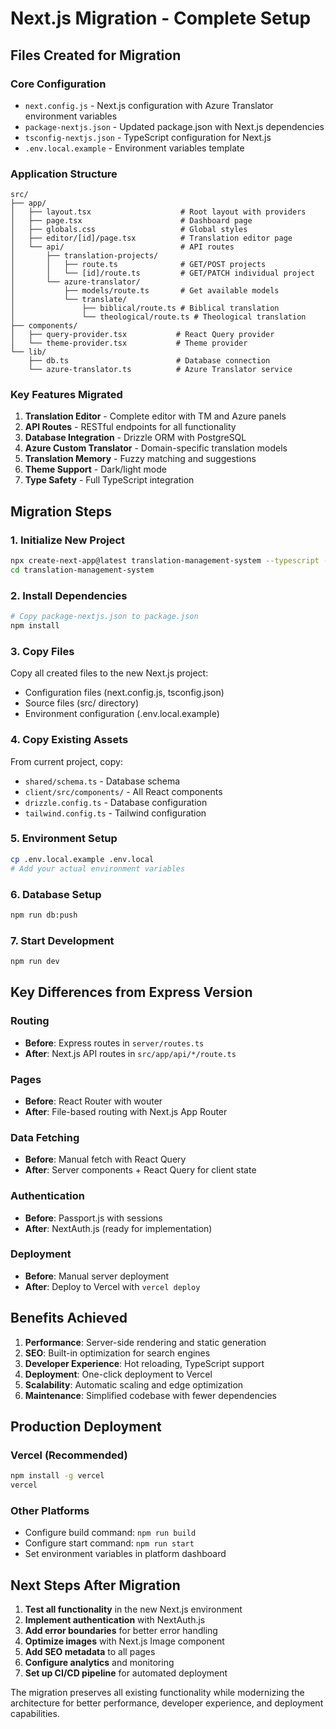 # Next.js Migration - Complete Setup

## Files Created for Migration

### Core Configuration
- `next.config.js` - Next.js configuration with Azure Translator environment variables
- `package-nextjs.json` - Updated package.json with Next.js dependencies
- `tsconfig-nextjs.json` - TypeScript configuration for Next.js
- `.env.local.example` - Environment variables template

### Application Structure
```
src/
├── app/
│   ├── layout.tsx                    # Root layout with providers
│   ├── page.tsx                      # Dashboard page
│   ├── globals.css                   # Global styles
│   ├── editor/[id]/page.tsx          # Translation editor page
│   └── api/                          # API routes
│       ├── translation-projects/
│       │   ├── route.ts              # GET/POST projects
│       │   └── [id]/route.ts         # GET/PATCH individual project
│       └── azure-translator/
│           ├── models/route.ts       # Get available models
│           └── translate/
│               ├── biblical/route.ts # Biblical translation
│               └── theological/route.ts # Theological translation
├── components/
│   ├── query-provider.tsx           # React Query provider
│   └── theme-provider.tsx           # Theme provider
└── lib/
    ├── db.ts                        # Database connection
    └── azure-translator.ts          # Azure Translator service
```

### Key Features Migrated
1. **Translation Editor** - Complete editor with TM and Azure panels
2. **API Routes** - RESTful endpoints for all functionality
3. **Database Integration** - Drizzle ORM with PostgreSQL
4. **Azure Custom Translator** - Domain-specific translation models
5. **Translation Memory** - Fuzzy matching and suggestions
6. **Theme Support** - Dark/light mode
7. **Type Safety** - Full TypeScript integration

## Migration Steps

### 1. Initialize New Project
```bash
npx create-next-app@latest translation-management-system --typescript --tailwind --eslint --app --src-dir --import-alias "@/*"
cd translation-management-system
```

### 2. Install Dependencies
```bash
# Copy package-nextjs.json to package.json
npm install
```

### 3. Copy Files
Copy all created files to the new Next.js project:
- Configuration files (next.config.js, tsconfig.json)
- Source files (src/ directory)
- Environment configuration (.env.local.example)

### 4. Copy Existing Assets
From current project, copy:
- `shared/schema.ts` - Database schema
- `client/src/components/` - All React components
- `drizzle.config.ts` - Database configuration
- `tailwind.config.ts` - Tailwind configuration

### 5. Environment Setup
```bash
cp .env.local.example .env.local
# Add your actual environment variables
```

### 6. Database Setup
```bash
npm run db:push
```

### 7. Start Development
```bash
npm run dev
```

## Key Differences from Express Version

### Routing
- **Before**: Express routes in `server/routes.ts`
- **After**: Next.js API routes in `src/app/api/*/route.ts`

### Pages
- **Before**: React Router with wouter
- **After**: File-based routing with Next.js App Router

### Data Fetching
- **Before**: Manual fetch with React Query
- **After**: Server components + React Query for client state

### Authentication
- **Before**: Passport.js with sessions
- **After**: NextAuth.js (ready for implementation)

### Deployment
- **Before**: Manual server deployment
- **After**: Deploy to Vercel with `vercel deploy`

## Benefits Achieved

1. **Performance**: Server-side rendering and static generation
2. **SEO**: Built-in optimization for search engines
3. **Developer Experience**: Hot reloading, TypeScript support
4. **Deployment**: One-click deployment to Vercel
5. **Scalability**: Automatic scaling and edge optimization
6. **Maintenance**: Simplified codebase with fewer dependencies

## Production Deployment

### Vercel (Recommended)
```bash
npm install -g vercel
vercel
```

### Other Platforms
- Configure build command: `npm run build`
- Configure start command: `npm run start`
- Set environment variables in platform dashboard

## Next Steps After Migration

1. **Test all functionality** in the new Next.js environment
2. **Implement authentication** with NextAuth.js
3. **Add error boundaries** for better error handling
4. **Optimize images** with Next.js Image component
5. **Add SEO metadata** to all pages
6. **Configure analytics** and monitoring
7. **Set up CI/CD pipeline** for automated deployment

The migration preserves all existing functionality while modernizing the architecture for better performance, developer experience, and deployment capabilities.